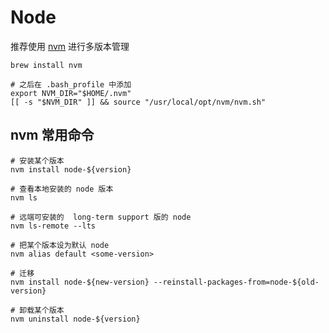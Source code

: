 # Node

推荐使用 [nvm](https://github.com/creationix/nvm) 进行多版本管理
```
brew install nvm

# 之后在 .bash_profile 中添加
export NVM_DIR="$HOME/.nvm"
[[ -s "$NVM_DIR" ]] && source "/usr/local/opt/nvm/nvm.sh"
```

## nvm 常用命令

```
# 安装某个版本
nvm install node-${version}

# 查看本地安装的 node 版本
nvm ls

# 远端可安装的  long-term support 版的 node
nvm ls-remote --lts

# 把某个版本设为默认 node
nvm alias default <some-version>

# 迁移
nvm install node-${new-version} --reinstall-packages-from=node-${old-version}

# 卸载某个版本
nvm uninstall node-${version}
```